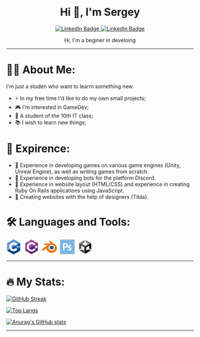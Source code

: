 <h1 align="center">Hi 👋, I'm Sergey</h1>

<div align="center" id="badges">
  <a href="sergey.rautbart@gmail.com">
    <img src="https://img.shields.io/badge/Gmail-red?logo=gmail&logoColor=white&style=for-the-badge" alt="LinkedIn Badge"/>
  </a>
  <a href="https://tlgg.ru/sergey_raut">
    <img src="https://img.shields.io/badge/Telegram-blue?logo=telegram&logoColor=white&style=for-the-badge" alt="LinkedIn Badge"/>
  </a>
</div>
<p align="center">Hi, I'm a beginer in develoing</p>

---
# :man_technologist: About Me:
I'm just a studen who want to learm something new.
- :zap: In my free time I'd like to do my own small projects;
- :video_game: I'm interested in GameDev;
- :seedling: A student of the 10th IT class;
- :books: I wish to learn new things;

# :notebook: Expirence:
- :green_book: Experience in developing games on various game
engines (Unity, Unreal Engine), as well as writing games from
scratch.
-  :blue_book: Experience in developing bots for the platform
Discord.
- :closed_book: Experience in website layout (HTML/CSS) and experience in
creating Ruby On Rails applications using
JavaScript.
- :orange_book: Creating websites with the help of designers (Tilda).

# :hammer_and_wrench: Languages and Tools:

<div>
    <img src="https://raw.githubusercontent.com/devicons/devicon/1119b9f84c0290e0f0b38982099a2bd027a48bf1/icons/cplusplus/cplusplus-original.svg" width="40" height="40"/>&nbsp;
    <img src="https://raw.githubusercontent.com/devicons/devicon/1119b9f84c0290e0f0b38982099a2bd027a48bf1/icons/csharp/csharp-original.svg" width="40" height="40"/>&nbsp;
    <img src="https://raw.githubusercontent.com/devicons/devicon/1119b9f84c0290e0f0b38982099a2bd027a48bf1/icons/blender/blender-original.svg" width="40" height="40"/>&nbsp;
    <img src="https://raw.githubusercontent.com/devicons/devicon/1119b9f84c0290e0f0b38982099a2bd027a48bf1/icons/photoshop/photoshop-plain.svg" width="40" height="40"/>&nbsp;
    <img src="https://raw.githubusercontent.com/devicons/devicon/1119b9f84c0290e0f0b38982099a2bd027a48bf1/icons/unity/unity-original.svg" width="40" height="40"/>&nbsp;
</div>

---
# :fire: My Stats:

[![GitHub Streak](http://github-readme-streak-stats.herokuapp.com?user=GitRaut&theme=midnight-purple&date_format=M%20j%5B%2C%20Y%5D)](https://git.io/streak-stats)

[![Top Langs](https://github-readme-stats.vercel.app/api/top-langs/?username=GitRaut&layout=compact&theme=midnight-purple)](https://github.com/anuraghazra/github-readme-stats)

[![Anurag's GitHub stats](https://github-readme-stats.vercel.app/api?username=GitRaut&theme=midnight-purple)](https://github.com/anuraghazra/github-readme-stats)

---
